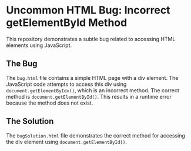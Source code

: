 # Uncommon HTML Bug: Incorrect getElementById Method

This repository demonstrates a subtle bug related to accessing HTML elements using JavaScript.

## The Bug

The `bug.html` file contains a simple HTML page with a div element.  The JavaScript code attempts to access this div using `document.getElementByIdx()`, which is an incorrect method.  The correct method is `document.getElementById()`. This results in a runtime error because the method does not exist.

## The Solution

The `bugSolution.html` file demonstrates the correct method for accessing the div element using `document.getElementById()`.